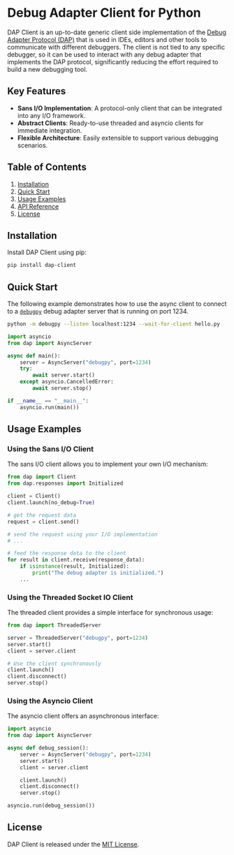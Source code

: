 # Debug Adapter Client for Python

DAP Client is an up-to-date generic client side implementation of the [Debug Adapter Protocol (DAP)](https://microsoft.github.io/debug-adapter-protocol/) that is used in IDEs, editors and other tools to communicate with different debuggers. The client is not tied to any specific debugger, so it can be used to interact with any debug adapter that implements the DAP protocol, significantly reducing the effort required to build a new debugging tool.

## Key Features

- **Sans I/O Implementation**: A protocol-only client that can be integrated into any I/O framework.
- **Abstract Clients**: Ready-to-use threaded and asyncio clients for immediate integration.
- **Flexible Architecture**: Easily extensible to support various debugging scenarios.

## Table of Contents

1. [Installation](#installation)
2. [Quick Start](#quick-start)
3. [Usage Examples](#usage-examples)
4. [API Reference](#api-reference)
5. [License](#license)

## Installation

Install DAP Client using pip:

```bash
pip install dap-client
```

## Quick Start

The following example demonstrates how to use the async client to connect to a [`debugpy`](https://aka.ms/debugpy) debug adapter server that is running on port 1234.

```bash
python -m debugpy --listen localhost:1234 --wait-for-client hello.py
```

```python
import asyncio
from dap import AsyncServer

async def main():
    server = AsyncServer("debugpy", port=1234)
    try:
        await server.start()
    except asyncio.CancelledError:
        await server.stop()

if __name__ == "__main__":
    asyncio.run(main())
```

## Usage Examples

### Using the Sans I/O Client

The sans I/O client allows you to implement your own I/O mechanism:

```python
from dap import Client
from dap.responses import Initialized

client = Client()
client.launch(no_debug=True)

# get the request data
request = client.send()

# send the request using your I/O implementation
# ...

# feed the response data to the client
for result in client.receive(response_data):
    if isinstance(result, Initialized):
        print("The debug adapter is initialized.")
    ...
```

### Using the Threaded Socket IO Client

The threaded client provides a simple interface for synchronous usage:

```python
from dap import ThreadedServer

server = ThreadedServer("debugpy", port=1234)
server.start()
client = server.client

# Use the client synchronously
client.launch()
client.disconnect()
server.stop()
```

### Using the Asyncio Client

The asyncio client offers an asynchronous interface:

```python
import asyncio
from dap import AsyncServer

async def debug_session():
    server = AsyncServer("debugpy", port=1234)
    server.start()
    client = server.client

    client.launch()
    client.disconnect()
    server.stop()

asyncio.run(debug_session())
```

## License

DAP Client is released under the [MIT License](../LICENSE).
